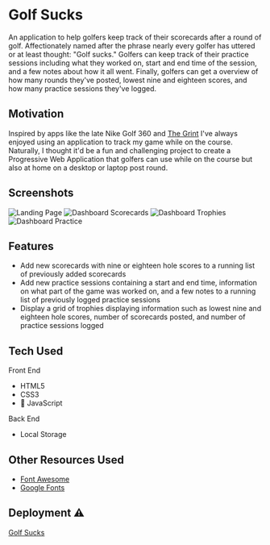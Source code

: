# Golf Sucks
An application to help golfers keep track of their scorecards after a round of golf.
Affectionately named after the phrase nearly every golfer has uttered or at least thought:
"Golf sucks." Golfers can keep track of their practice sessions including what they worked on,
start and end time of the session, and a few notes about how it all went. Finally, golfers
can get a overview of how many rounds they've posted, lowest nine and eighteen scores, and how
many practice sessions they've logged.

## Motivation
Inspired by apps like the late Nike Golf 360 and [The Grint](https://www.thegrint.com/) I've always
enjoyed using an application to track my game while on the course. Naturally, I thought it'd be a 
fun and challenging project to create a Progressive Web Application that golfers can use while on
the course but also at home on a desktop or laptop post round.

## Screenshots
![Landing Page](https://raw.githubusercontent.com/morrisbc/readme-images/master/golfsucks/golfsucks-landing.PNG?token=AHSEPLHWYJW6KZYLWSF6BZC5HOR4K "Landing Page")
![Dashboard Scorecards](https://raw.githubusercontent.com/morrisbc/readme-images/master/golfsucks/golfsucks-scorecards.PNG?token=AHSEPLB6AJG2AINLO5YPUOK5HOQJ2 "Dashboard Scorecards")
![Dashboard Trophies](https://raw.githubusercontent.com/morrisbc/readme-images/master/golfsucks/golfsucks-trophies.PNG?token=AHSEPLDFPHJHOLF3RVQO6OC5HOQNC "Dashboard Trophies")
![Dashboard Practice](https://raw.githubusercontent.com/morrisbc/readme-images/master/golfsucks/golfsucks-practice.PNG?token=AHSEPLFDLO72LVZENOAIKP25HOQPW "Dashboard Practice")

## Features
* Add new scorecards with nine or eighteen hole scores to a running list of previously added
  scorecards
* Add new practice sessions containing a start and end time, information on what part of the
  game was worked on, and a few notes to a running list of previously logged practice sessions
* Display a grid of trophies displaying information such as lowest nine and eighteen hole scores,
  number of scorecards posted, and number of practice sessions logged

## Tech Used
Front End
* HTML5
* CSS3
* :icecream: JavaScript

Back End
* Local Storage

## Other Resources Used
* [Font Awesome](https://fontawesome.com/)
* [Google Fonts](https://fonts.google.com/)

## Deployment :warning:
[Golf Sucks](https://morrisbc.github.io/GolfSucks/)
